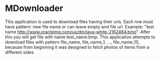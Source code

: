 MDownloader
===========
This application is used to download files having their urls. Each row must have pattern: new file name or can leave empty and file url. Example: "test name http://www.oracleimg.com/us/dm/java-white-2162484.bmp". 
After this you will get file with name test_name.bmp. This application attempts to download files with pattern file_name, file_name_1, ..., file_name_10, because from beginning it was designed to fetch photos of items from a different sides